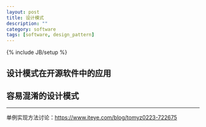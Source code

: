 ```yaml
---
layout: post
title: 设计模式
description: ""
category: software
tags: [software, design_pattern]
---
```

{% include JB/setup %}

## 设计模式在开源软件中的应用

###

## 容易混淆的设计模式



---------------

单例实现方法讨论：https://www.iteye.com/blog/tomyz0223-722675